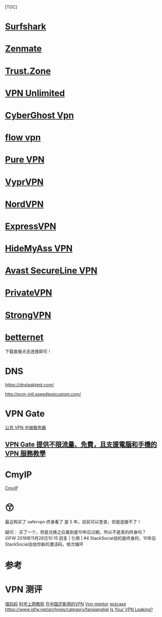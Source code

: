 [TOC]

# [Surfshark](https://surfshark.com/zh/)

# [Zenmate](https://zenmate.com/)

# [Trust.Zone](https://trust.zone/)

# [VPN Unlimited](https://www.vpnunlimitedapp.com/)

# [CyberGhost Vpn](https://www.cyberghostvpn.com/)

# [flow vpn](https://www.flowvpn.com/)

# [Pure VPN](https://www.purevpn.com/)

# [VyprVPN](https://www.goldenfrog.com/zh)

# [NordVPN](https://nordvpn.com/zh/)

# [ExpressVPN](https://www.expressvpn.com/)

# [HideMyAss VPN](https://www.hidemyass.com/index)

# [Avast SecureLine VPN](https://www.avast.com/zh-cn/secureline-vpn)

# [PrivateVPN](https://privatevpn.com/)

# [StrongVPN](https://strongvpn.com/) 

# [betternet](https://www.betternet.co/)
下载直接点击连接即可！

 
# DNS 
https://dnsleaktest.com/

http://pcm-intl.speedtestcustom.com/



# VPN Gate
[公共 VPN 中继服务器](https://www.vpngate.net/cn/)
## [VPN Gate 提供不限流量、免費，且支援電腦和手機的 VPN 服務教學]([https://www.kjnotes.com/freeware/74](https://www.kjnotes.com/freeware/74))

# CmyIP
[CmyIP](https://cmyip.com/)


# 😙
最近购买了 safervpn 终身看了 是 5 年，目前可以登录，但是连接不了！

疑问：
买了一个，但是兑换之后看到是10年后过期，所以不是真的终身吗？
iGFW
2018年11月28日10:15
回复 | 引用 | #4
StackSocial说的是终身的，10年后StackSocial会给你新的激活码，依次循环


# 参考
# VPN 测评
[墙妈妈](https://www.wallmama.com/)
[科学上网教程](http://dyjldq.blogspot.com/2018/10/blog-post.html)
[在中国还能用的VPN](https://www.vpnranks.com/zh-hans/%E6%9C%80%E4%BD%B3vpn/%E4%B8%AD%E5%9B%BD/)
[Vpn mentor](https://zh.vpnmentor.com/)
[wizcase](https://zh.wizcase.com/)
https://www.igfw.net/archives/category/fanqiangliqi
[Is Your VPN Leaking?](https://www.pcmag.com/article/354450/is-your-vpn-leaking)

